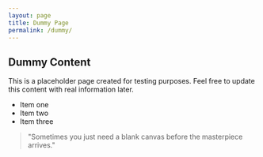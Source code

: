 ```yaml
---
layout: page
title: Dummy Page
permalink: /dummy/
---
```


## Dummy Content

This is a placeholder page created for testing purposes. Feel free to update this content with real information later.

- Item one
- Item two
- Item three

> "Sometimes you just need a blank canvas before the masterpiece arrives."
